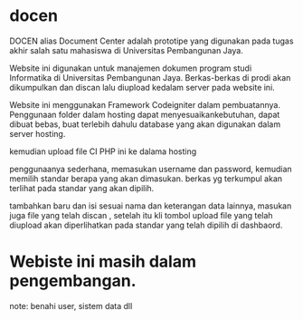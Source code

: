 # docen

DOCEN alias Document Center adalah prototipe yang digunakan pada tugas akhir salah satu mahasiswa di Universitas Pembangunan Jaya.
 
Website ini digunakan untuk manajemen dokumen program studi Informatika di Universitas Pembangunan Jaya. Berkas-berkas di prodi akan dikumpulkan dan discan lalu diupload kedalam server pada website ini.


Website ini menggunakan Framework Codeigniter dalam pembuatannya. 
Penggunaan folder dalam hosting dapat menyesuaikankebutuhan, dapat dibuat bebas, 
buat terlebih dahulu database yang akan digunakan dalam server hosting.

kemudian upload file CI PHP ini ke dalama hosting

penggunaanya sederhana, memasukan username dan password, kemudian memilih standar berapa yang akan dimasukan.
berkas yg terkumpul akan terlihat pada standar yang akan dipilih.

tambahkan baru dan isi sesuai nama dan keterangan data lainnya, masukan juga file yang telah discan , setelah itu kli tombol upload
file yang telah diupload akan diperlihatkan pada standar yang telah dipilih di dashbaord.

<h1>Webiste ini masih dalam pengembangan.</h1>






note: benahi user, sistem data dll
